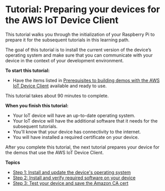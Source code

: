 # Tutorial: Preparing your devices for the AWS IoT Device Client<a name="iot-dc-prepare-device"></a>

This tutorial walks you through the initialization of your Raspberry Pi to prepare it for the subsequent tutorials in this learning path\.

The goal of this tutorial is to install the current version of the device’s operating system and make sure that you can communicate with your device in the context of your development environment\.

**To start this tutorial:**
+ Have the items listed in [Prerequisites to building demos with the AWS IoT Device Client](iot-tutorials-dc-intro.md#iot-dc-tutorial-overview) available and ready to use\.

This tutorial takes about 90 minutes to complete\.

**When you finish this tutorial:**
+ Your IoT device will have an up\-to\-date operating system\.
+ Your IoT device will have the additional software that it needs for the subsequent tutorials\.
+ You'll know that your device has connectivity to the internet\.
+ You will have installed a required certificate on your device\.

After you complete this tutorial, the next tutorial prepares your device for the demos that use the AWS IoT Device Client\.

**Topics**
+ [Step 1: Install and update the device's operating system](iot-dc-prepare-device-sys.md)
+ [Step 2: Install and verify required software on your device](iot-dc-prepare-device-sw.md)
+ [Step 3: Test your device and save the Amazon CA cert](iot-dc-prepare-device-test.md)